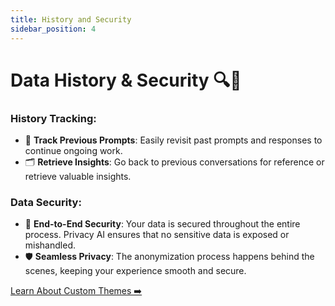 ```yaml
---
title: History and Security
sidebar_position: 4
---
```


# Data History & Security 🔍🔐

### History Tracking:
- 📜 **Track Previous Prompts**: Easily revisit past prompts and responses to continue ongoing work.
- 🗂️ **Retrieve Insights**: Go back to previous conversations for reference or retrieve valuable insights.

### Data Security:
- 🔐 **End-to-End Security**: Your data is secured throughout the entire process. Privacy AI ensures that no sensitive data is exposed or mishandled.
- 🛡️ **Seamless Privacy**: The anonymization process happens behind the scenes, keeping your experience smooth and secure.

[Learn About Custom Themes ➡️](./settings.md)  
